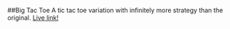 ##Big Tac Toe
A tic tac toe variation with infinitely more strategy than the original. <a href="http://www.kylesmith.io/bigTacToe/" target="_blank">Live link!</a>